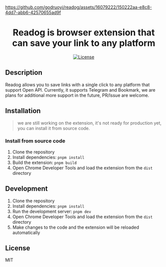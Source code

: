 https://github.com/godruoyi/readog/assets/16079222/150222aa-e8c8-4dd7-abb6-42570655ad9f

<h1 align="center">Readog is browser extension that can save your link to any platform</h1>
<p align="center">
    <a href="https://github.com/godruoyi/readog">
        <image src="https://poser.pugx.org/godruoyi/readog/license" alt="License"></image>
    </a>
</p>

## Description

Readog allows you to save links with a single click to any platform that support Open API. 
Currently, it supports Telegram and Bookmark, we are plans for additional more support in the future, PR/Issue are welcome.

## Installation

> we are still working on the extension, it's not ready for production yet, you can install it from source code.

### Install from source code

1. Clone the repository
2. Install dependencies: `pnpm install`
3. Build the extension: `pnpm build`
4. Open Chrome Developer Tools and load the extension from the `dist` directory

## Development

1. Clone the repository
2. Install dependencies: `pnpm install`
3. Run the development server: `pnpm dev`
4. Open Chrome Developer Tools and load the extension from the `dist` directory
5. Make changes to the code and the extension will be reloaded automatically

## License
MIT